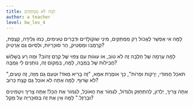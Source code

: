 ```yaml
---
title: לָמָּה לֹא מַמְתַּקִּים
author: a teacher
level: bw_lev_4
---
```

לָמָּה אִי אֶפְשָׁר לֶאֱכוֹל רַק מַמְתַּקִּים,
מִינֵי שׁוֹקוֹלָדִים וּדְבָרִים טְעִימִים,
כְּמוֹ גְּלִידָה, קַצֶּפֶת, קְרֶמְבּוֹ וּמַסְטִיק,
הַר סוּכָּרִיּוֹת, וּלְסִיוּם גַּם אַרְטִיק?

לָמָּה עֲרֵמָה שֶׁל חַלְבָה זֶה לֹא טוֹב,
אוֹ עוּגוֹת עִם צִפּוּי שֶׁל קְרֶם זָהוֹב?
וּמַה רַע בְּשָׁלוֹשׁ חֲבִילוֹת שֶׁל בַּמְבָּה,
לָמָּה, בִּמְקוֹם זֶה, נוֹתְנִים לִי גַּמְבָּה?

"תֹּאכַל חֲמוּדִי, יְרָקוֹת וּפֵרוֹת",
כָּךְ אוֹמֶרֶת אִמָּא, "זֶה בָּרִיא מְאֹד!
וּטְעַם גַּם מִזֶּה, זֶה טָעִים, לֹא שָׂרוּף.
לָמָּה אַתָּה לֹא אוֹכֵל גַּם קְצָת כְּרוּב?

אַתָּה צָרִיךְ, יַלְדוֹן, לְהִתְחַזֵּק וְלִגְדּוֹל,
לִגְמוֹר אֶת הָאוֹכֶל, לִגְמוֹר אֶת הַכָּל!
אַתָּה צָרִיךְ וִיטָמִינִים  וּבַרְזֶל."
לָמָּה אֵין אֶת זֶה בְּסוּכָּרִיָּה עַל מַקֵל?